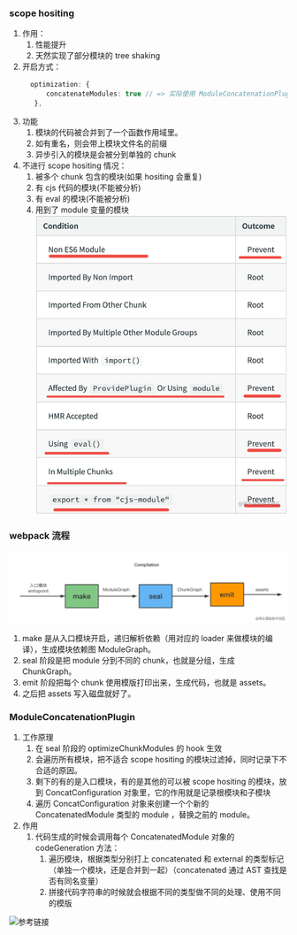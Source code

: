 ### scope hositing 

1. 作用：
   1. 性能提升
   2. 天然实现了部分模块的 tree shaking
2. 开启方式：
   ```ts
     optimization: {
         concatenateModules: true // => 实际使用 ModuleConcatenationPlugin 插件
      },
   ```
3. 功能
   1. 模块的代码被合并到了一个函数作用域里。
   2. 如有重名，则会带上模块文件名的前缀
   3. 异步引入的模块是会被分到单独的 chunk
4. 不进行 scope hositing 情况：
   1. 被多个 chunk 包含的模块(如果 hositing 会重复)
   2. 有 cjs 代码的模块(不能被分析)
   3. 有 eval 的模块(不能被分析)
   4. 用到了 module 变量的模块
   ![](./asset/1.webp)

### webpack 流程
 ![](./asset/2.webp)
1. make 是从入口模块开启，递归解析依赖（用对应的 loader 来做模块的编译），生成模块依赖图 ModuleGraph。
2. seal 阶段是把 module 分到不同的 chunk，也就是分组，生成 ChunkGraph。
3. emit 阶段把每个 chunk 使用模版打印出来，生成代码，也就是 assets。
4. 之后把 assets 写入磁盘就好了。
   
### ModuleConcatenationPlugin 
1. 工作原理
   1. 在 seal 阶段的 optimizeChunkModules 的 hook 生效
   2. 会遍历所有模块，把不适合 scope hositing 的模块过滤掉，同时记录下不合适的原因。
   3. 剩下的有的是入口模块，有的是其他的可以被 scope hositing 的模块，放到 ConcatConfiguration 对象里，它的作用就是记录根模块和子模块
   4. 遍历 ConcatConfiguration 对象来创建一个个新的 ConcatenatedModule 类型的 module ，替换之前的 module。
2. 作用
   1. 代码生成的时候会调用每个 ConcatenatedModule 对象的 codeGeneration 方法：
      1. 遍历模块，根据类型分别打上 concatenated 和 external 的类型标记（单独一个模块，还是合并到一起）（concatenated 通过 AST 查找是否有同名变量）
      2. 拼接代码字符串的时候就会根据不同的类型做不同的处理、使用不同的模版


![参考链接](https://mp.weixin.qq.com/s?__biz=Mzg3OTYzMDkzMg==&mid=2247495335&idx=1&sn=182401dcc0651fdca415c3a0a2d8f586&chksm=cf03219cf874a88ae92ca3d097b12495dff7e3186354144cd537d164ce41c9a6404f50fe82d3&cur_album_id=2548436221564256258&scene=189#wechat_redirect)